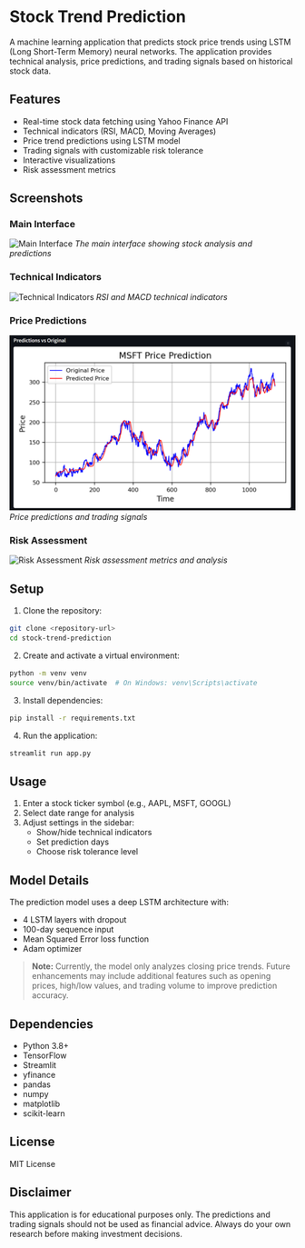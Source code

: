 # Stock Trend Prediction

A machine learning application that predicts stock price trends using LSTM (Long Short-Term Memory) neural networks. The application provides technical analysis, price predictions, and trading signals based on historical stock data.

## Features

- Real-time stock data fetching using Yahoo Finance API
- Technical indicators (RSI, MACD, Moving Averages)
- Price trend predictions using LSTM model
- Trading signals with customizable risk tolerance
- Interactive visualizations
- Risk assessment metrics

## Screenshots

### Main Interface
![Main Interface](screenshots/main_interface.png)
*The main interface showing stock analysis and predictions*

### Technical Indicators
![Technical Indicators](screenshots/technical_indicators.png)
*RSI and MACD technical indicators*

### Price Predictions
![Price Predictions](screenshots/predictions.png)
*Price predictions and trading signals*

### Risk Assessment
![Risk Assessment](screenshots/risk_assessment.png)
*Risk assessment metrics and analysis*

## Setup

1. Clone the repository:
```bash
git clone <repository-url>
cd stock-trend-prediction
```

2. Create and activate a virtual environment:
```bash
python -m venv venv
source venv/bin/activate  # On Windows: venv\Scripts\activate
```

3. Install dependencies:
```bash
pip install -r requirements.txt
```

4. Run the application:
```bash
streamlit run app.py
```

## Usage

1. Enter a stock ticker symbol (e.g., AAPL, MSFT, GOOGL)
2. Select date range for analysis
3. Adjust settings in the sidebar:
   - Show/hide technical indicators
   - Set prediction days
   - Choose risk tolerance level

## Model Details

The prediction model uses a deep LSTM architecture with:
- 4 LSTM layers with dropout
- 100-day sequence input
- Mean Squared Error loss function
- Adam optimizer

> **Note:** Currently, the model only analyzes closing price trends. Future enhancements may include additional features such as opening prices, high/low values, and trading volume to improve prediction accuracy.

## Dependencies

- Python 3.8+
- TensorFlow
- Streamlit
- yfinance
- pandas
- numpy
- matplotlib
- scikit-learn

## License

MIT License

## Disclaimer

This application is for educational purposes only. The predictions and trading signals should not be used as financial advice. Always do your own research before making investment decisions. 